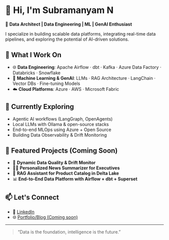 # 👋 Hi, I'm Subramanyam N

🚀 **Data Architect | Data Engineering | ML | GenAI Enthusiast**

I specialize in building scalable data platforms, integrating real-time data pipelines, and exploring the potential of AI-driven solutions.

## 🔧 What I Work On

- 🌐 **Data Engineering**: Apache Airflow · dbt · Kafka · Azure Data Factory · Databricks · Snowflake
- 🤖 **Machine Learning & GenAI**: LLMs · RAG Architecture · LangChain · Vector DBs · Fine-tuning Models
- ☁️ **Cloud Platforms**: Azure · AWS · Microsoft Fabric 

## 🧠 Currently Exploring

- Agentic AI workflows (LangGraph, OpenAgents)
- Local LLMs with Ollama & open-source stacks
- End-to-end MLOps using Azure + Open Source
- Building Data Observability & Drift Monitoring

## 📁 Featured Projects (Coming Soon)

- 🔄 **Dynamic Data Quality & Drift Monitor**
- 🧑‍💼 **Personalized News Summarizer for Executives**
- 🧠 **RAG Assistant for Product Catalog in Delta Lake**
- 📊 **End-to-End Data Platform with Airflow + dbt + Superset**

## 📫 Let's Connect

- 💼 [LinkedIn](https://www.linkedin.com/in/subramanyamnvr/)
- 🌐 [Portfolio/Blog (Coming soon)]()


---

> “Data is the foundation, intelligence is the future.”
